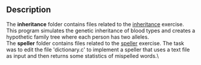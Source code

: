 ## Description
The **inheritance** folder contains files related to the [inheritance](https://cs50.harvard.edu/college/2024/spring/psets/5/inheritance/) exercise. This program simulates the genetic inheritance of blood types and creates a hypothetic family tree where each person has two alleles.\
The **speller** folder contains files related to the [speller](https://cs50.harvard.edu/college/2024/spring/psets/5/speller/) exercise. The task was to edit the file 'dictionary.c' to implement a speller that uses a text file as input and then returns some statistics of mispelled words.\
